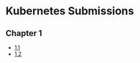 # Kubernetes Submissions

## Chapter 1

- [1.1](https://github.com/emanuele-toma/kubernetes-submissions/tree/1.1/log_output)
- [1.2](https://github.com/emanuele-toma/kubernetes-submissions/tree/1.2/todo_app)